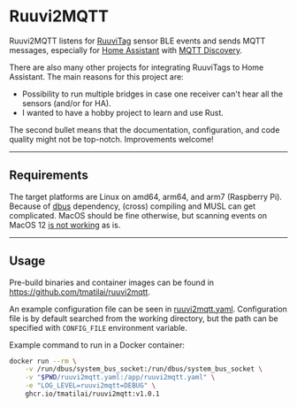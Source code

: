 # Ruuvi2MQTT

Ruuvi2MQTT listens for [RuuviTag](https://ruuvi.com/ruuvitag/) sensor BLE events and sends MQTT messages, especially for [Home Assistant](https://www.home-assistant.io/) with [MQTT Discovery](https://www.home-assistant.io/docs/mqtt/discovery/).

There are also many other projects for integrating RuuviTags to Home Assistant. The main reasons for this project are:

- Possibility to run multiple bridges in case one receiver can't hear all the sensors (and/or for HA).
- I wanted to have a hobby project to learn and use Rust.

The second bullet means that the documentation, configuration, and code quality might not be top-notch. Improvements welcome!

---

## Requirements

The target platforms are Linux on amd64, arm64, and arm7 (Raspberry Pi). Because of [dbus](https://docs.rs/dbus/latest/dbus/) dependency, (cross) compiling and MUSL can get complicated. MacOS should be fine otherwise, but scanning events on MacOS 12 [is not working](https://github.com/deviceplug/btleplug/issues/224) as is.

---

## Usage

Pre-build binaries and container images can be found in <https://github.com/tmatilai/ruuvi2mqtt>.

An example configuration file can be seen in [ruuvi2mqtt.yaml](./ruuvi2mqtt.yaml).
Configuration file is by default searched from the working directory, but the path can be specified with `CONFIG_FILE` environment variable.

Example command to run in a Docker container:

```bash
docker run --rm \
    -v /run/dbus/system_bus_socket:/run/dbus/system_bus_socket \
    -v "$PWD/ruuvi2mqtt.yaml:/app/ruuvi2mqtt.yaml" \
    -e "LOG_LEVEL=ruuvi2mqtt=DEBUG" \
    ghcr.io/tmatilai/ruuvi2mqtt:v1.0.1
```
